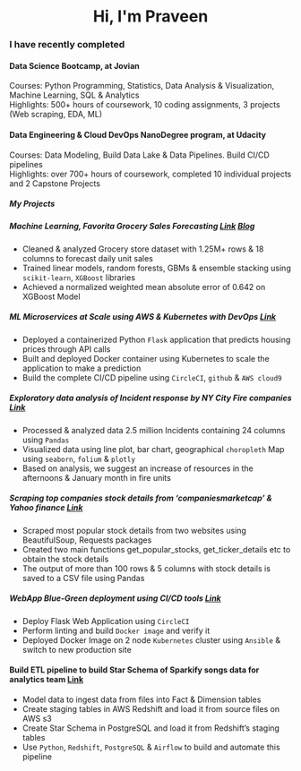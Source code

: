 <h1 align="center">Hi, I'm Praveen </h1>

### I have recently completed 

#### Data Science Bootcamp, at Jovian  
Courses: Python Programming, Statistics, Data Analysis & Visualization, Machine Learning, SQL & Analytics  
Highlights: 500+ hours of coursework, 10 coding assignments, 3 projects (Web scraping, EDA, ML)  

#### Data Engineering & Cloud DevOps NanoDegree program, at Udacity  
Courses: Data Modeling, Build Data Lake & Data Pipelines. Build CI/CD pipelines  
Highlights: over 700+ hours of coursework, completed 10 individual projects and 2 Capstone Projects  

##### My Projects
##### Machine Learning, Favorita Grocery Sales Forecasting [Link](https://jovian.ai/pramation/favorita-grocery-sales-forecasting-project3#C351) [Blog](https://medium.com/@pramation/machine-learning-with-favorita-grocery-sales-forecasting-8254616d159c)
* Cleaned & analyzed Grocery store dataset with 1.25M+ rows & 18 columns to forecast daily unit sales  
* Trained linear models, random forests, GBMs & ensemble stacking using `scikit-learn`, `XGBoost` libraries  
* Achieved a normalized weighted mean absolute error of 0.642 on XGBoost Model  

##### ML Microservices at Scale using AWS & Kubernetes with DevOps [Link](https://github.com/pramation/project-ml-microservice-kubernetes)  
* Deployed a containerized Python `Flask` application that predicts housing prices through API calls  
* Built and deployed Docker container using Kubernetes to scale the application to make a prediction  
* Build the complete CI/CD pipeline using `CircleCI`, `github` & `AWS cloud9`  

##### Exploratory data analysis of Incident response by NY City Fire companies [Link](https://jovian.ai/pramation/project-2-nyc-fire-incidents-analysis)  
* Processed & analyzed data 2.5 million Incidents containing 24 columns using `Pandas`  
* Visualized data using line plot, bar chart, geographical `choropleth` Map using `seaborn`, `folium` & `plotly`  
* Based on analysis, we suggest an increase of resources in the afternoons & January month in fire units  

##### Scraping top companies stock details from ‘companiesmarketcap’ & Yahoo finance [Link](https://jovian.ai/pramation/webscrape-top-n-stocks)  
* Scraped most popular stock details from two websites using BeautifulSoup, Requests packages  
* Created two main functions get_popular_stocks, get_ticker_details etc to obtain the stock details  
* The output of more than 100 rows & 5 columns with stock details is saved to a CSV file using Pandas  

##### WebApp Blue-Green deployment using CI/CD tools [Link](https://github.com/pramation/WebApp-Blue-Green-deployment-with-CICD)  
* Deploy Flask Web Application using `CircleCI` 
* Perform linting and build `Docker image` and verify it  
* Deployed Docker Image on 2 node `Kubernetes` cluster using `Ansible` & switch to new production site  

#### Build ETL pipeline to build Star Schema of Sparkify songs data for analytics team [Link](https://github.com/pramation/Sparkify-songs)  
* Model data to ingest data from files into Fact & Dimension tables  
* Create staging tables in AWS Redshift and load it  from source files on AWS s3  
* Create Star Schema in PostgreSQL and load it from Redshift’s staging tables   
* Use `Python`, `Redshift`, `PostgreSQL` & `Airflow` to build and automate this pipeline  




